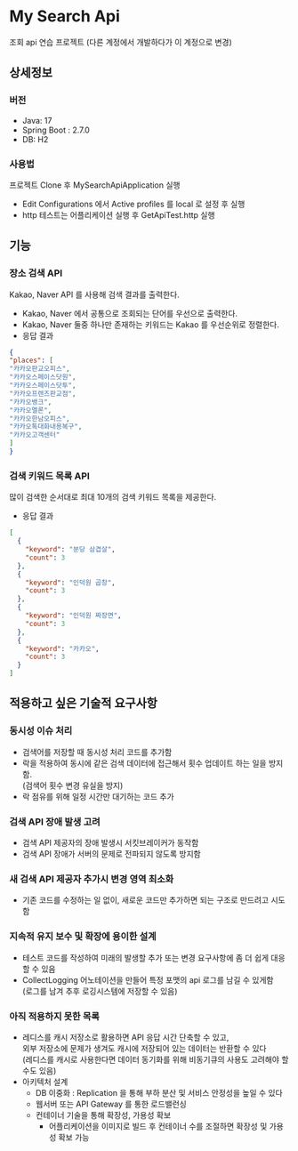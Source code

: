 # My Search Api

조회 api 연습 프로젝트 (다른 계정에서 개발하다가 이 계정으로 변경)

## 상세정보

### 버전

- Java: 17
- Spring Boot : 2.7.0
- DB: H2

### 사용법

프로젝트 Clone 후 MySearchApiApplication 실행
- Edit Configurations 에서 Active profiles 를 local 로 설정 후 실행
- http 테스트는 어플리케이션 실행 후 GetApiTest.http 실행 
  
## 기능

### 장소 검색 API

Kakao, Naver API 를 사용해 검색 결과를 출력한다.
- Kakao, Naver 에서 공통으로 조회되는 단어를 우선으로 출력한다.
- Kakao, Naver 둘중 하나만 존재하는 키워드는 Kakao 를 우선순위로 정렬한다.
- 응답 결과
```json
{
"places": [
"카카오판교오피스",
"카카오스페이스닷원",
"카카오스페이스닷투",
"카카오프렌즈판교점",
"카카오뱅크",
"카카오멜론",
"카카오한남오피스",
"카카오톡대화내용복구",
"카카오고객센터"
]
}
```

### 검색 키워드 목록 API

많이 검색한 순서대로 최대 10개의 검색 키워드 목록을 제공한다.
- 응답 결과
```json
[
  {
    "keyword": "분당 삼겹살",
    "count": 3
  },
  {
    "keyword": "인덕원 곱창",
    "count": 3
  },
  {
    "keyword": "인덕원 짜장면",
    "count": 3
  },
  {
    "keyword": "카카오",
    "count": 3
  }
]
```

## 적용하고 싶은 기술적 요구사항


### 동시성 이슈 처리

- 검색어를 저장할 때 동시성 처리 코드를 추가함
- 락을 적용하여 동시에 같은 검색 데이터에 접근해서 횟수 업데이트 하는 일을 방지함.  
  (검색어 횟수 변경 유실을 방지)
- 락 점유를 위해 일정 시간만 대기하는 코드 추가

### 검색 API 장애 발생 고려

- 검색 API 제공자의 장애 발생시 서킷브레이커가 동작함
- 검색 API 장애가 서버의 문제로 전파되지 않도록 방지함

### 새 검색 API 제공자 추가시 변경 영역 최소화

- 기존 코드를 수정하는 일 없이, 새로운 코드만 추가하면 되는 구조로 만드려고 시도함

### 지속적 유지 보수 및 확장에 용이한 설계

- 테스트 코드를 작성하여 미래의 발생할 추가 또는 변경 요구사항에 좀 더 쉽게 대응할 수 있음
- CollectLogging 어노테이션을 만들어 특정 포맷의 api 로그를 남길 수 있게함  
  (로그를 남겨 추후 로깅시스템에 저장할 수 있음)

### 아직 적용하지 못한 목록

- 레디스를 캐시 저장소로 활용하면 API 응답 시간 단축할 수 있고,  
  외부 저장소에 문제가 생겨도 캐시에 저장되어 있는 데이터는 반환할 수 있다  
  (레디스를 캐시로 사용한다면 데이터 동기화를 위해 비동기큐의 사용도 고려해야 할 수도 있음)
- 아키텍처 설계
  - DB 이중화 : Replication 을 통해 부하 분산 및 서비스 안정성을 높일 수 있다
  - 웹서버 또는 API Gateway 를 통한 로드밸런싱
  - 컨테이너 기술을 통해 확장성, 가용성 확보  
    - 어플리케이션을 이미지로 빌드 후 컨테이너 수를 조절하면 확장성 및 가용성 확보 가능
  
